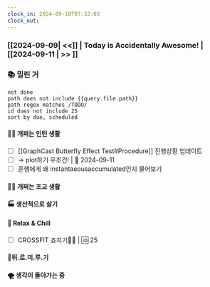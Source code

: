 ```yaml
---
clock_in: 2024-09-10T07:32:03
clock_out:
---
```

### [[2024-09-09| <<]] | **Today is Accidentally Awesome!** | [[2024-09-11 | >> ]]

### 📚 밀린 거
```tasks
not done 
path does not include {{query.file.path}}
path regex matches /TODO/
id does not include 25
sort by due, scheduled
```

#### 🤦‍♂️ 개쩌는 인턴 생활
- [ ] [[GraphCast Butterfly Effect Test#Procedure]] 진행상황 업데이트
- [ ] $\to$ plot하기 무조건! | 📅 2024-09-11
- [ ] 훈햄에게 왜 instantaeousaccumulated인지 물어보기

#### 👨‍🏫 개쩌는 조교 생활


#### 🏭 생산적으로 살기

#### 🍻 Relax & Chill 
- [ ] CROSSFIT 죠지기🏋️‍♀️ | 🆔 25


#### 💨뒤.로.미.루.기

#### 🌪 생각이 돌아가는 중